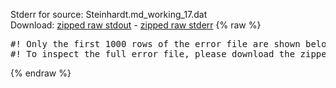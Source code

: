 Stderr for source:  Steinhardt.md_working_17.dat   
Download: [zipped raw stdout](Steinhardt.md_working_17.dat.plumed_master.stdout.txt.zip) - [zipped raw stderr](Steinhardt.md_working_17.dat.plumed_master.stderr.txt.zip) 
{% raw %}
<pre>
#! Only the first 1000 rows of the error file are shown below
#! To inspect the full error file, please download the zipped raw stderr file above
</pre>
{% endraw %}
